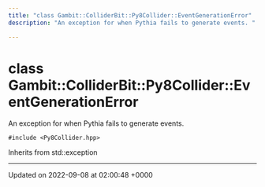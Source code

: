 ```yaml
---
title: "class Gambit::ColliderBit::Py8Collider::EventGenerationError"
description: "An exception for when Pythia fails to generate events. "

---
```


# class Gambit::ColliderBit::Py8Collider::EventGenerationError



An exception for when Pythia fails to generate events. 


`#include <Py8Collider.hpp>`

Inherits from std::exception

-------------------------------

Updated on 2022-09-08 at 02:00:48 +0000